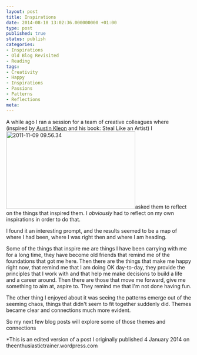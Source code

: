```yaml
---
layout: post
title: Inspirations
date: 2014-08-18 13:02:36.000000000 +01:00
type: post
published: true
status: publish
categories:
- Inspirations
- Old Blog Revisited
- Reading
tags:
- Creativity
- Happy
- Inspirations
- Passions
- Patterns
- Reflections
meta:
---
```

<p>A while ago I ran a session for a team of creative colleagues where (inspired by <a href="http://www.austinkleon.com/2011/03/30/how-to-steal-like-an-artist-and-9-other-things-nobody-told-me/">Austin Kleon</a> and his book: Steal Like an Artist) I <a href="http://helenwalker.net/wp-content/uploads/2014/08/2011-11-09-09.56.34.jpg"><img class="alignright  wp-image-195" src="{{ site.baseurl }}/assets/2011-11-09-09.56.34.jpg" alt="2011-11-09 09.56.34" width="351" height="210" /></a>asked them to reflect on the things that inspired them. I <em>obviously</em> had to reflect on my own inspirations in order to do that.</p>
<p>I found it an interesting prompt, and the results seemed to be a map of where I had been, where I was right then and where I am heading.</p>
<p>Some of the things that inspire me are things I have been carrying with me for a long time, they have become old friends that remind me of the foundations that got me here. Then there are the things that make me happy right now, that remind me that I am doing OK day-to-day, they provide the principles that I work with and that help me make decisions to build a life and a career around. Then there are those that move me forward, give me something to aim at, aspire to. They remind me that I'm not done having fun.</p>
<p>The other thing I enjoyed about it was seeing the patterns emerge out of the seeming chaos, things that didn't seem to fit together suddenly did. Themes became clear and connections much more evident.</p>
<p>So my next few blog posts will explore some of those themes and connections</p>
<p>*This is an edited version of a post I originally published 4 January 2014 on theenthusiastictrainer.wordpress.com</p>
